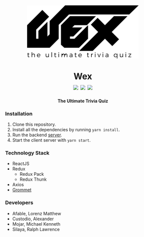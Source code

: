 <h1 align="center">
  <br />
  <img src="./src/assets/logo/logo.png" alt="icon" height="172px" />
  <br/>
  <br/>
  Wex
  <br/>
  <img src="https://img.shields.io/badge/ReactJS-v15.6.2-green.svg" />
  <img src="https://img.shields.io/badge/Redux-v^3.7.2-green.svg" />
  <img src="https://img.shields.io/badge/Grommet-v^1.9.0-green.svg" />
  <br/>
</h1>
<h4 align="center">The Ultimate Trivia Quiz</h4>

### Installation
1. Clone this repository.
2. Install all the dependencies by running `yarn install`.
3. Run the backend [server](http://github.com/rrsilaya/wex-server/).
4. Start the client server with `yarn start`.

### Technology Stack
* ReactJS
* Redux
  - Redux Pack
  - Redux Thunk
* Axios
* [Grommet](http://grommet.github.io/)

### Developers
* Afable, Lorenz Matthew
* Custodio, Alexander
* Mojar, Michael Kenneth
* Silaya, Ralph Lawrence